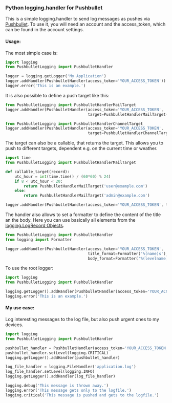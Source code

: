 ### Python logging.handler for Pushbullet

This is a simple logging.handler to send log messages as pushes via [Pushbullet](https://www.pushbullet.com/). To use it, you will need an account and the access_token, which can be found in the account settings.

#### Usage:

The most simple case is:

```python
import logging
from PushbulletLogging import PushbulletHandler

logger = logging.getLogger('My Application')
logger.addHandler(PushbulletHandler(access_token='YOUR_ACCESS_TOKEN'))
logger.error('This is an example.')
```

It is also possible to define a push target like this:

```python
from PushbulletLogging import PushbulletHandlerMailTarget
logger.addHandler(PushbulletHandler(access_token='YOUR_ACCESS_TOKEN',
                                    target=PushbulletHandlerMailTarget('user@example.com')))
```

```python
from PushbulletLogging import PushbulletHandlerChannelTarget
logger.addHandler(PushbulletHandler(access_token='YOUR_ACCESS_TOKEN',
                                    target=PushbulletHandlerChannelTarget('channeltag')))
```

The target can also be a callable, that returns the target. This allows you to push to different targets, dependent e.g. on the current time or weather.

```python
import time
from PushbulletLogging import PushbulletHandlerMailTarget

def callable_target(record):
    utc_hour = int(time.time() / (60*60) % 24)
    if 8 < utc_hour < 20:
        return PushbulletHandlerMailTarget('user@example.com')
    else:
        return PushbulletHandlerMailTarget('admin@example.com')

logger.addHandler(PushbulletHandler(access_token='YOUR_ACCESS_TOKEN', target=callable_target))
```

The handler also allows to set a formatter to define the content of the title an the body. Here you can use basically all elements from the [logging.LogRecord Objects](https://docs.python.org/3/library/logging.html#logrecord-objects).

```python
from PushbulletLogging import PushbulletHandler
from logging import Formatter

logger.addHandler(PushbulletHandler(access_token='YOUR_ACCESS_TOKEN',
                                    title_format=Formatter('%(name)s'),
                                    body_format=Formatter('%(levelname)s %(msg)s')))
```

To use the root logger:

```python
import logging
from PushbulletLogging import PushbulletHandler

logging.getLogger().addHandler(PushbulletHandler(access_token='YOUR_ACCESS_TOKEN'))
logging.error('This is an example.')
```

#### My use case: 

Log interesting messages to the log file, but also push urgent ones to my devices.

```python
import logging
from PushbulletLogging import PushbulletHandler

pushbullet_handler = PushbulletHandler(access_token='YOUR_ACCESS_TOKEN')
pushbullet_handler.setLevel(logging.CRITICAL)
logging.getLogger().addHandler(pushbullet_handler)

log_file_handler = logging.FileHandler('application.log')
log_file_handler.setLevel(logging.INFO)
logging.getLogger().addHandler(log_file_handler)

logging.debug('This message is thrown away.')
logging.error('This message gets only to the logfile.')
logging.critical('This message is pushed and gets to the logfile.')
```
